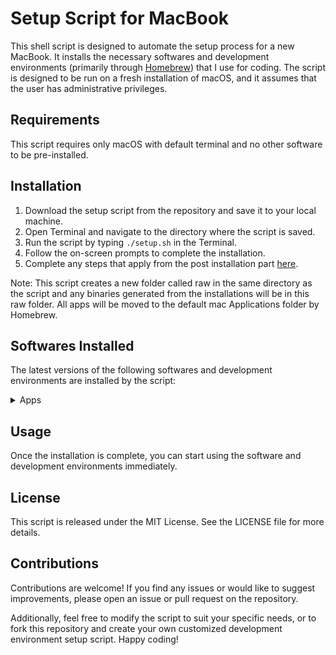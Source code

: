 # Setup Script for MacBook
This shell script is designed to automate the setup process for a new MacBook. It installs the necessary softwares and development environments (primarily through [Homebrew](https://brew.sh)) that I use for coding. The script is designed to be run on a fresh installation of macOS, and it assumes that the user has administrative privileges.

## Requirements
This script requires only macOS with default terminal and no other software to be pre-installed.

## Installation
1. Download the setup script from the repository and save it to your local machine.
2. Open Terminal and navigate to the directory where the script is saved.
3. Run the script by typing `./setup.sh` in the Terminal.
4. Follow the on-screen prompts to complete the installation.
5. Complete any steps that apply from the post installation part [here](https://github.com/jasminesodhi/macbook-setup-script/blob/main/setup.sh#L20).

Note: This script creates a new folder called raw in the same directory as the script and any binaries generated from the installations will be in this raw folder. All apps will be moved to the default mac Applications folder by Homebrew.

## Softwares Installed
The latest versions of the following softwares and development environments are installed by the script:

<details>
<summary>Apps</summary>

- [Pyenv](https://github.com/pyenv/pyenv)
- [Ruby](https://github.com/ruby/ruby)
- [rbenv](https://github.com/rbenv/rbenv)
- [Node.js](https://github.com/nodejs/node)
- [nvm](https://github.com/nvm-sh/nvm)
- [CocoaPods](https://github.com/CocoaPods/CocoaPods) 
- [Watchman](https://github.com/facebook/watchman)
- [MySQL](https://dev.mysql.com/doc/refman/8.0/en/)
- [Git](https://git-scm.com)
- [gh](https://github.com/cli/cli)
- [Wget](https://www.gnu.org/software/wget/)
- [curl](https://curl.se)
- Google Chrome
- Google Drive
- [LastPass](https://www.lastpass.com)
- Dropbox
- [Visual Studio Code](https://code.visualstudio.com/)
- [iTerm2](https://www.iterm2.com/)
- [Android Studio](https://developer.android.com/studio/)
- [Zulu 11](https://www.azul.com/downloads/)
- [Vysor](https://www.vysor.io/)
- [React Native Debugger](https://github.com/jhen0409/react-native-debugger)
- [Sequel Pro](https://www.sequelpro.com/)
- [Beekeeper Studio](https://www.beekeeperstudio.io/)
- [Postman](https://www.postman.com/)
- [Unity](https://unity.com/products)
- Zoom
- Teamviewer
- Transmission
- Notion
- WhatsApp
- Slack
- Discord
- Spotify
- Microsoft Office
- [Parallels](https://www.parallels.com/products/desktop/)
- [CleanMyMac X](https://macpaw.com/cleanmymac)
</details>

## Usage
Once the installation is complete, you can start using the software and development environments immediately.

## License
This script is released under the MIT License. See the LICENSE file for more details.

## Contributions
Contributions are welcome! If you find any issues or would like to suggest improvements, please open an issue or pull request on the repository.

Additionally, feel free to modify the script to suit your specific needs, or to fork this repository and create your own customized development environment setup script. Happy coding!